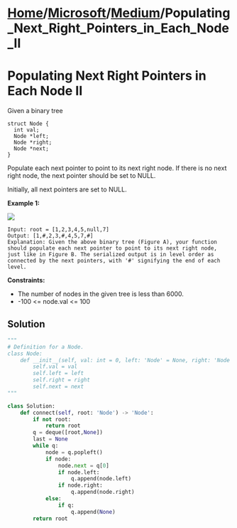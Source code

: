 # [Home](./../..)/[Microsoft](./..)/[Medium](./)/Populating_Next_Right_Pointers_in_Each_Node_II
<h1>Populating Next Right Pointers in Each Node II</h1>

<p>
Given a binary tree
</p>

    struct Node {
      int val;
      Node *left;
      Node *right;
      Node *next;
    }

<p>
Populate each next pointer to point to its next right node. If there is no next right node, the next pointer should be set to NULL.

Initially, all next pointers are set to NULL.
</p>

<b>Example 1:</b>

<img src="https://assets.leetcode.com/uploads/2019/02/15/117_sample.png">

    Input: root = [1,2,3,4,5,null,7]
    Output: [1,#,2,3,#,4,5,7,#]
    Explanation: Given the above binary tree (Figure A), your function should populate each next pointer to point to its next right node, just like in Figure B. The serialized output is in level order as connected by the next pointers, with '#' signifying the end of each level.

<b>Constraints:</b>

- The number of nodes in the given tree is less than 6000.
- -100 <= node.val <= 100

<h2>Solution</h2>

```python
"""
# Definition for a Node.
class Node:
    def __init__(self, val: int = 0, left: 'Node' = None, right: 'Node' = None, next: 'Node' = None):
        self.val = val
        self.left = left
        self.right = right
        self.next = next
"""

class Solution:
    def connect(self, root: 'Node') -> 'Node':
        if not root:
            return root
        q = deque([root,None])
        last = None
        while q:
            node = q.popleft()
            if node:
                node.next = q[0]
                if node.left:
                    q.append(node.left)
                if node.right:
                    q.append(node.right)
            else:
                if q:
                    q.append(None)
        return root
```
